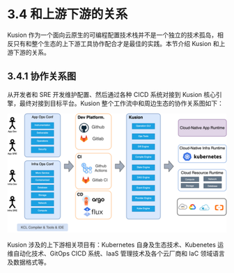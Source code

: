 # 3.4 和上游下游的关系

Kusion 作为一个面向云原生的可编程配置技术栈并不是一个独立的技术孤岛，相反只有和整个生态的上下游工具协作配合才是最佳的实践。本节介绍 Kusion 和上游下游的关系。

## 3.4.1 协作关系图

从开发者和 SRE 开发维护配置、然后通过各种 CICD 系统对接到 Kusion 核心引擎，最终对接到目标平台。Kusion 整个工作流中和周边生态的协作关系图如下：

![](../images/ch3.4-kusion-connect-x-01.png)

Kusion 涉及的上下游相关项目有：Kubernetes 自身及生态技术、Kubenetes 运维自动化技术、GitOps CICD 系统、IaaS 管理技术及各个云厂商和 IaC 领域语言及数据格式等。

